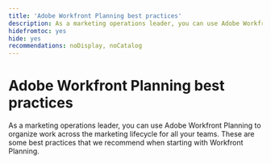 ```yaml
---
title: 'Adobe Workfront Planning best practices'
description: As a marketing operations leader, you can use Adobe Workfront Planning to organize work across the marketing lifecycle for all your teams. These are some best practices that we recommend when starting with Workfront Planning. 
hidefromtoc: yes
hide: yes
recommendations: noDisplay, noCatalog
---
```


# Adobe Workfront Planning best practices

<!-- add to TOC and mini TOC-->

As a marketing operations leader, you can use Adobe Workfront Planning to organize work across the marketing lifecycle for all your teams. These are some best practices that we recommend when starting with Workfront Planning. 